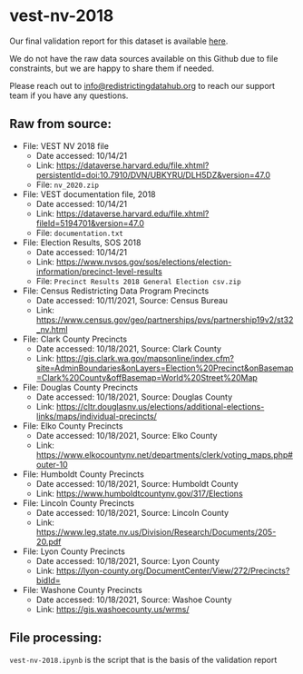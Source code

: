 # vest-nv-2018

Our final validation report for this dataset is available [here](https://redistrictingdatahub.org/dataset/vest-2018-nevada-precinct-and-election-results/).

We do not have the raw data sources available on this Github due to file constraints, but we are happy to share them if needed. 

Please reach out to info@redistrictingdatahub.org to reach our support team if you have any questions.

## Raw from source:

- File: VEST NV 2018 file
   - Date accessed: 10/14/21
   - Link: https://dataverse.harvard.edu/file.xhtml?persistentId=doi:10.7910/DVN/UBKYRU/DLH5DZ&version=47.0
   - File: `nv_2020.zip`
- File: VEST documentation file, 2018
   - Date accessed: 10/14/21
   - Link: https://dataverse.harvard.edu/file.xhtml?fileId=5194701&version=47.0
   - File: `documentation.txt`
- File: Election Results, SOS 2018
   - Date accessed: 10/14/21
   - Link: https://www.nvsos.gov/sos/elections/election-information/precinct-level-results
   - File: `Precinct Results 2018 General Election csv.zip`
- File: Census Redistricting Data Program Precincts
   - Date accessed: 10/11/2021, Source: Census Bureau
   - Link: https://www.census.gov/geo/partnerships/pvs/partnership19v2/st32_nv.html
- File: Clark County Precincts
   - Date accessed: 10/18/2021, Source: Clark County
   - Link: https://gis.clark.wa.gov/mapsonline/index.cfm?site=AdminBoundaries&onLayers=Election%20Precinct&onBasemap=Clark%20County&offBasemap=World%20Street%20Map
- File: Douglas County Precincts
   - Date accessed: 10/18/2021, Source: Douglas County
   - Link: https://cltr.douglasnv.us/elections/additional-elections-links/maps/individual-precincts/
- File: Elko County Precincts
   - Date accessed: 10/18/2021, Source: Elko County
   - Link: https://www.elkocountynv.net/departments/clerk/voting_maps.php#outer-10
- File: Humboldt County Precincts
   - Date accessed: 10/18/2021, Source: Humboldt County
   - Link: https://www.humboldtcountynv.gov/317/Elections
- File: Lincoln County Precincts
   - Date accessed: 10/18/2021, Source: Lincoln County
   - Link: https://www.leg.state.nv.us/Division/Research/Documents/205-20.pdf
- File: Lyon County Precincts
   - Date accessed: 10/18/2021, Source: Lyon County
   - Link: https://lyon-county.org/DocumentCenter/View/272/Precincts?bidId=
- File: Washone County Precincts
   - Date accessed: 10/18/2021, Source: Washoe County
   - Link: https://gis.washoecounty.us/wrms/

## File processing:

`vest-nv-2018.ipynb` is the script that is the basis of the validation report
